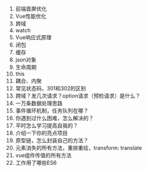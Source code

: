 1. 前端首屏优化
2. Vue性能优化
3. 跨域
4. watch
5. Vue响应式原理
6. 闭包
7. 缓存
8. json对象
9. 生命周期
10. this
11. 耦合、内聚
12. 常见状态码，301和302的区别
13. 跨域？发几次请求？option请求（预检请求）是什么？
14. 一万条数据处理思路
15. 事件循环机制，任务队列在哪？
16. 你遇到过什么困难，怎么解决的？
17. 平时怎么学习提高自我的？
17. 介绍一下你的亮点项目
17. 原型链，怎么封装自己的方法？
17. 元素消失的所有方法，重排重绘，transform: translate
17. vue组件传值的所有方法
17. 工作用了哪些ES6
